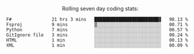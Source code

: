 <!--<p align="center">
  <img width="auto" src ="https://github-readme-stats.vercel.app/api/top-langs/?username=syrkis&layout=compact&hide_border=true&theme=darcula&bg_color=00000000&langs_count=6&hide=jupyter%20notebook,JavaScript,HTML" width = 400>
      <img src ="https://github-readme-streak-stats.herokuapp.com?user=syrkis&theme=darcula&hide_border=true&background=FFFFFF00" width = 400>

</p>-->
<p align="center">Rolling seven day coding stats:</p>
<!--START_SECTION:waka-->

```text
F#               21 hrs 3 mins   ████████████████████████▓   98.13 %
Fsproj           9 mins          ▒░░░░░░░░░░░░░░░░░░░░░░░░   00.71 %
Python           7 mins          ░░░░░░░░░░░░░░░░░░░░░░░░░   00.57 %
GitIgnore file   3 mins          ░░░░░░░░░░░░░░░░░░░░░░░░░   00.24 %
HTML             1 min           ░░░░░░░░░░░░░░░░░░░░░░░░░   00.13 %
XML              1 min           ░░░░░░░░░░░░░░░░░░░░░░░░░   00.09 %
```

<!--END_SECTION:waka-->
